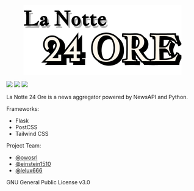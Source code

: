 <p align="center"><img src="https://github.com/owosrl/LaNotte24Ore/raw/main/web/static/assets/img/logo/logo_nobg.png"></img></p>

![](https://github.com/owosrl/LaNotte24Ore/actions/workflows/flask.yaml/badge.svg) ![](https://img.shields.io/github/license/owosrl/LaNotte24Ore) ![](https://img.shields.io/github/languages/top/owosrl/LaNotte24Ore)

La Notte 24 Ore is a news aggregator powered by NewsAPI and Python.



Frameworks:

* Flask
* PostCSS
* Tailwind CSS



Project Team:

- [@owosrl](https://github.com/owosrl)
- [@einstein1510](https://github.com/einstein1510)
- [@lelux666](https://github.com/lelux666)



GNU General Public License v3.0

